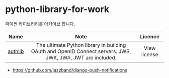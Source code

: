 # python-library-for-work
파이썬 라이브러리를 아카이브 합니다.


| Name | Note | Licence |
|:------:|:-----------:|:---------:|
| [authlib](https://github.com/lepture/authlib)| The ultimate Python library in building OAuth and OpenID Connect servers. JWS, JWK, JWA, JWT are included. | View license |



- https://github.com/jazzband/django-push-notifications
